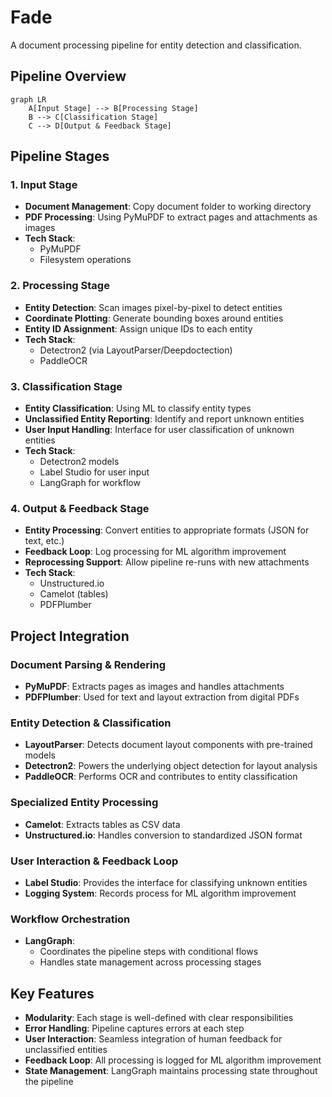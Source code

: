 # Fade

A document processing pipeline for entity detection and classification.

## Pipeline Overview

```mermaid
graph LR
    A[Input Stage] --> B[Processing Stage]
    B --> C[Classification Stage]
    C --> D[Output & Feedback Stage]
```

## Pipeline Stages

### 1. Input Stage

- **Document Management**: Copy document folder to working directory
- **PDF Processing**: Using PyMuPDF to extract pages and attachments as images
- **Tech Stack**:
  - PyMuPDF
  - Filesystem operations

### 2. Processing Stage

- **Entity Detection**: Scan images pixel-by-pixel to detect entities
- **Coordinate Plotting**: Generate bounding boxes around entities
- **Entity ID Assignment**: Assign unique IDs to each entity
- **Tech Stack**:
  - Detectron2 (via LayoutParser/Deepdoctection)
  - PaddleOCR

### 3. Classification Stage

- **Entity Classification**: Using ML to classify entity types
- **Unclassified Entity Reporting**: Identify and report unknown entities
- **User Input Handling**: Interface for user classification of unknown entities
- **Tech Stack**:
  - Detectron2 models
  - Label Studio for user input
  - LangGraph for workflow

### 4. Output & Feedback Stage

- **Entity Processing**: Convert entities to appropriate formats (JSON for text, etc.)
- **Feedback Loop**: Log processing for ML algorithm improvement
- **Reprocessing Support**: Allow pipeline re-runs with new attachments
- **Tech Stack**:
  - Unstructured.io
  - Camelot (tables)
  - PDFPlumber

## Project Integration

### Document Parsing & Rendering

- **PyMuPDF**: Extracts pages as images and handles attachments
- **PDFPlumber**: Used for text and layout extraction from digital PDFs

### Entity Detection & Classification

- **LayoutParser**: Detects document layout components with pre-trained models
- **Detectron2**: Powers the underlying object detection for layout analysis
- **PaddleOCR**: Performs OCR and contributes to entity classification

### Specialized Entity Processing

- **Camelot**: Extracts tables as CSV data
- **Unstructured.io**: Handles conversion to standardized JSON format

### User Interaction & Feedback Loop

- **Label Studio**: Provides the interface for classifying unknown entities
- **Logging System**: Records process for ML algorithm improvement

### Workflow Orchestration

- **LangGraph**:
  - Coordinates the pipeline steps with conditional flows
  - Handles state management across processing stages

## Key Features

- **Modularity**: Each stage is well-defined with clear responsibilities
- **Error Handling**: Pipeline captures errors at each step
- **User Interaction**: Seamless integration of human feedback for unclassified entities
- **Feedback Loop**: All processing is logged for ML algorithm improvement
- **State Management**: LangGraph maintains processing state throughout the pipeline
